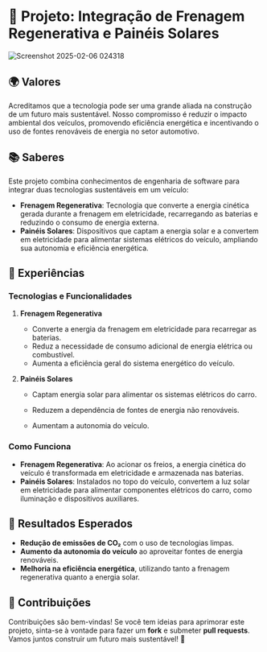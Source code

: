
# 🚗 Projeto: Integração de Frenagem Regenerativa e Painéis Solares

![Screenshot 2025-02-06 024318](https://github.com/user-attachments/assets/87ec0337-d01e-4c76-bda9-08bef634e0a5)

## 🌍 Valores
Acreditamos que a tecnologia pode ser uma grande aliada na construção de um futuro mais sustentável. Nosso compromisso é reduzir o impacto ambiental dos veículos, promovendo eficiência energética e incentivando o uso de fontes renováveis de energia no setor automotivo.

## 📚 Saberes
Este projeto combina conhecimentos de engenharia de software para integrar duas tecnologias sustentáveis em um veículo:
- **Frenagem Regenerativa**: Tecnologia que converte a energia cinética gerada durante a frenagem em eletricidade, recarregando as baterias e reduzindo o consumo de energia externa.
- **Painéis Solares**: Dispositivos que captam a energia solar e a convertem em eletricidade para alimentar sistemas elétricos do veículo, ampliando sua autonomia e eficiência energética.

## 🔧 Experiências
### Tecnologias e Funcionalidades
1. **Frenagem Regenerativa**  
   - Converte a energia da frenagem em eletricidade para recarregar as baterias.  
   - Reduz a necessidade de consumo adicional de energia elétrica ou combustível.  
   - Aumenta a eficiência geral do sistema energético do veículo.

2. **Painéis Solares**  
   - Captam energia solar para alimentar os sistemas elétricos do carro. 

   - Reduzem a dependência de fontes de energia não renováveis.  
   - Aumentam a autonomia do veículo.

### Como Funciona
- **Frenagem Regenerativa**: Ao acionar os freios, a energia cinética do veículo é transformada em eletricidade e armazenada nas baterias.
- **Painéis Solares**: Instalados no topo do veículo, convertem a luz solar em eletricidade para alimentar componentes elétricos do carro, como iluminação e dispositivos auxiliares.

## 🎯 Resultados Esperados
- **Redução de emissões de CO₂** com o uso de tecnologias limpas.
- **Aumento da autonomia do veículo** ao aproveitar fontes de energia renováveis.
- **Melhoria na eficiência energética**, utilizando tanto a frenagem regenerativa quanto a energia solar.

## 🤝 Contribuições
Contribuições são bem-vindas! Se você tem ideias para aprimorar este projeto, sinta-se à vontade para fazer um **fork** e submeter **pull requests**. Vamos juntos construir um futuro mais sustentável! 🌱

